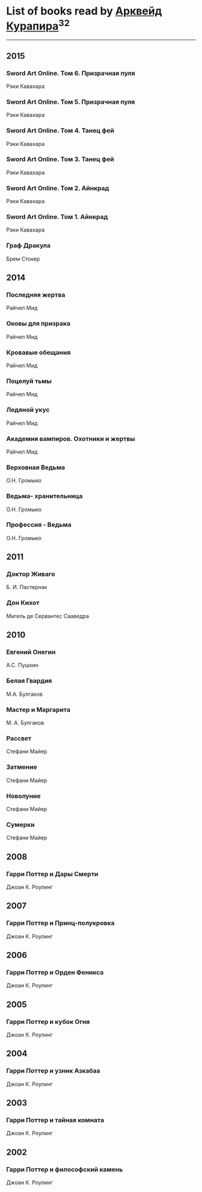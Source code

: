 # List of books read by [Арквейд Курапира](http://vk.com/id278072338)<sup>32</sup>
---

## 2015

### Sword Art Online. Том 6. Призрачная пуля
Рэки Кавахара


### Sword Art Online. Том 5. Призрачная пуля
Рэки Кавахара


### Sword Art Online. Том 4. Танец фей
Рэки Кавахара


### Sword Art Online. Том 3. Танец фей
Рэки Кавахара


### Sword Art Online. Том 2. Айнкрад
Рэки Кавахара


### Sword Art Online. Том 1. Айнкрад
Рэки Кавахара


### Граф Дракула
Брем Стокер



## 2014

### Последняя жертва
Райчел Мид


### Оковы для призрака
Райчел Мид


### Кровавые обещания
Райчел Мид


### Поцелуй тьмы
Райчел Мид


### Ледяной укус
Райчел Мид


### Академия вампиров. Охотники и жертвы
Райчел Мид


### Верховная Ведьма
О.Н. Громыко


### Ведьма- хранительница
О.Н. Громыко


### Профессия - Ведьма
О.Н. Громыко



## 2011

### Доктор Живаго
Б. И. Пастернак


### Дон Кихот
Мигель де Сервантес Сааведра



## 2010

### Евгений Онегин
А.С. Пушкин


### Белая Гвардия
М.А. Булгаков


### Мастер и Маргарита
М. А. Булгаков


### Рассвет
Стефани Майер


### Затмение
Стефани Майер


### Новолуние
Стефани Майер


### Сумерки
Стефани Майер



## 2008

### Гарри Поттер и Дары Смерти
Джоан К. Роулинг



## 2007

### Гарри Поттер и Принц-полукровка
Джоан К. Роулинг



## 2006

### Гарри Поттер и Орден Феникса
Джоан К. Роулинг



## 2005

### Гарри Поттер и кубок Огня
Джоан К. Роулинг



## 2004

### Гарри Поттер и узник Азкабаа
Джоан К. Роулинг



## 2003

### Гарри Поттер и тайная комната
Джоан К. Роулинг



## 2002

### Гарри Поттер и философский камень
Джоан К. Роулинг



